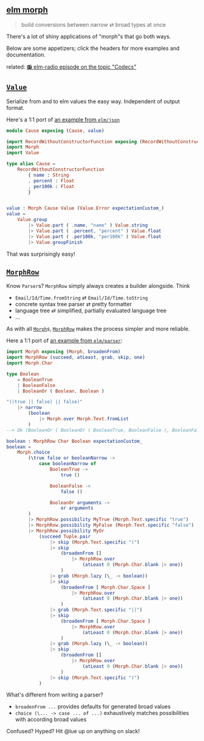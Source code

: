 ## [elm morph](https://dark.elm.dmy.fr/packages/lue-bird/elm-morph/latest/)

> build conversions between narrow ⇄ broad types at once

There's a lot of shiny applications of "morph"s that go both ways.

Below are some appetizers; click the headers for more examples and documentation.

related: [📻 elm-radio episode on the topic "Codecs"](https://elm-radio.com/episode/codecs/)

## [`Value`](Value)

Serialize from and to elm values the easy way.
Independent of output format.

Here's a 1:1 port of [an example from `elm/json`](https://dark.elm.dmy.fr/packages/elm/json/latest/)

```elm
module Cause exposing (Cause, value)

import RecordWithoutConstructorFunction exposing (RecordWithoutConstructorFunction)
import Morph
import Value

type alias Cause =
    RecordWithoutConstructorFunction
        { name : String
        , percent : Float
        , per100k : Float
        }


value : Morph Cause Value (Value.Error expectationCustom_)
value =
    Value.group
        |> Value.part ( .name, "name" ) Value.string
        |> Value.part ( .percent, "percent" ) Value.float
        |> Value.part ( .per100k, "per100k" ) Value.float
        |> Value.groupFinish
```
That was surprisingly easy!

## [`MorphRow`](MorphRow)

Know `Parser`s? `MorphRow` simply always creates a builder alongside. Think

  - `Email/Id/Time.fromString` ⇄ `Email/Id/Time.toString`
  - concrete syntax tree parser ⇄ pretty formatter
  - language tree ⇄ simplified, partially evaluated language tree
  - ...

As with all [`Morph`](Morph#Morph)s, [`MorphRow`](MorphRow) makes the process simpler and more reliable.

Here a 1:1 port of [an example from `elm/parser`](https://dark.elm.dmy.fr/packages/elm/parser/latest/Parser#lazy):
```elm
import Morph exposing (Morph, broadenFrom)
import MorphRow (succeed, atLeast, grab, skip, one)
import Morph.Char

type Boolean
    = BooleanTrue
    | BooleanFalse
    | BooleanOr ( Boolean, Boolean )

"((true || false) || false)"
    |> narrow
        (boolean
            |> Morph.over Morph.Text.fromList
        )
--> Ok (BooleanOr ( BooleanOr ( BooleanTrue, BooleanFalse ), BooleanFalse ))

boolean : MorphRow Char Boolean expectationCustom_
boolean =
    Morph.choice
        (\true false or booleanNarrow ->
            case booleanNarrow of
                BooleanTrue ->
                    true ()

                BooleanFalse ->
                    false ()

                BooleanOr arguments ->
                    or arguments
        )
        |> MorphRow.possibility MyTrue (Morph.Text.specific "true")
        |> MorphRow.possibility MyFalse (Morph.Text.specific "false")
        |> MorphRow.possibility MyOr
            (succeed Tuple.pair
                |> skip (Morph.Text.specific "(")
                |> skip
                    (broadenFrom []
                        |> MorphRow.over
                            (atLeast 0 (Morph.Char.blank |> one))
                    )
                |> grab (Morph.lazy (\_ -> boolean))
                |> skip
                    (broadenFrom [ Morph.Char.Space ]
                        |> MorphRow.over
                            (atLeast 0 (Morph.Char.blank |> one))
                    )
                |> grab (Morph.Text.specific "||")
                |> skip
                    (broadenFrom [ Morph.Char.Space ]
                        |> MorphRow.over
                            (atLeast 0 (Morph.Char.blank |> one))
                    )
                |> grab (Morph.lazy (\_ -> boolean))
                |> skip
                    (broadenFrom []
                        |> MorphRow.over
                            (atLeast 0 (Morph.Char.blank |> one))
                    )
                |> skip (Morph.Text.specific ")")
            )
```
What's different from writing a parser?

  - `broadenFrom ...` provides defaults for generated broad values
  - `choice (\... -> case ... of ...)` exhaustively matches possibilities with according broad values

Confused? Hyped? Hit @lue up on anything on slack!
